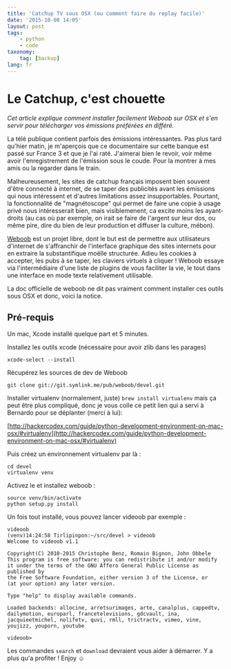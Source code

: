 ```yaml
---
title: 'Catchup TV sous OSX (ou comment faire du replay facile)'
date: '2015-10-08 14:05'
layout: post
tags:
    - python
    - code
taxonomy:
    tag: [backup]
lang: fr
---
```


# Le Catchup, c'est chouette

*Cet article explique comment installer facilement Weboob sur OSX et s'en servir pour télécharger vos émissions préférées en différé.*

La télé publique contient parfois des émissions intéressantes. Pas plus tard qu'hier matin, je m'aperçois que ce documentaire sur cette banque est passé sur France 3 et que je l'ai raté. J'aimerai bien le revoir, voir même avoir l'enregistrement de l'émission sous le coude. Pour la montrer à mes amis ou la regarder dans le train.

Malheureusement, les sites de catchup français imposent bien souvent d'être connecté à internet, de se taper des publicités avant les émissions qui nous intéressent et d'autres limitations assez insupportables. Pourtant, la fonctionnalité de "magnétoscope" qui permet de faire une copie à usage privé nous intéresserait bien, mais visiblemenent, ca excite moins les ayant-droits (au cas où par exemple, on irait se faire de l'argent sur leur dos, ou même pire, dire du bien de leur production et diffuser la culture, mébon).

[Weboob](http://weboob.org/) est un projet libre, dont le but est de permettre aux utilisateurs d'internet de s'affranchir de l'interface graphique des sites internets pour en extraire la substantifique moëlle structurée. Adieu les cookies à accepter, les pubs à se taper, les claviers virtuels à cliquer ! Weboob essaye via l'intermédiaire d'une liste de plugins de vous faciliter la vie, le tout dans une interface en mode texte relativement utilisable.

La doc officielle de weboob ne dit pas vraiment comment installer ces outils sous OSX et donc, voici la notice.

## Pré-requis

Un mac, Xcode installé quelque part et 5 minutes.

Installez les outils xcode (nécessaire pour avoir zlib dans les parages)

```
xcode-select --install
```

Récupérez les sources de dev de Weboob

```
git clone git://git.symlink.me/pub/weboob/devel.git
```

Installer virtualenv (normalement, juste) `brew install virtualenv` mais ça peut être plus compliqué, donc je vous colle ce petit lien qui a servi
à Bernardo pour se déplanter (merci à lui): 

[http://hackercodex.com/guide/python-development-environment-on-mac-osx/#virtualenv](http://hackercodex.com/guide/python-development-environment-on-mac-osx/#virtualenv)

Puis créez un environnement virtualenv par là :

```
cd devel
virtualenv venv
```

Activez le et installez weboob :

```
source venv/bin/activate
python setup.py install
```

Un fois tout installé, vous pouvez lancer videoob par exemple :

```
videoob
(venv)14:24:58 Tirlipinpon:~/src/devel > videoob
Welcome to videoob v1.1

Copyright(C) 2010-2015 Christophe Benz, Romain Bignon, John Obbele
This program is free software: you can redistribute it and/or modify
it under the terms of the GNU Affero General Public License as published by
the Free Software Foundation, either version 3 of the License, or
(at your option) any later version.

Type "help" to display available commands.

Loaded backends: allocine, arretsurimages, arte, canalplus, cappedtv, dailymotion, europarl, francetelevisions, gdcvault, ina, jacquieetmichel, nolifetv, quvi, rmll, trictractv, vimeo, vine, youjizz, youporn, youtube

videoob>
```

Les commandes `search` et `download` devraient vous aider à démarrer. Y a plus qu'a profiter ! Enjoy ☺

